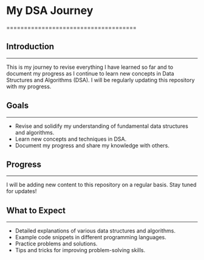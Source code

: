 # My DSA Journey
=====================================

## Introduction
------------

This is my journey to revise everything I have learned so far and to document my progress as I continue to learn new concepts in Data Structures and Algorithms (DSA). I will be regularly updating this repository with my progress.

## Goals
-----

*   Revise and solidify my understanding of fundamental data structures and algorithms.
*   Learn new concepts and techniques in DSA.
*   Document my progress and share my knowledge with others.

## Progress
----------

I will be adding new content to this repository on a regular basis. Stay tuned for updates!

## What to Expect
-----------------

*   Detailed explanations of various data structures and algorithms.
*   Example code snippets in different programming languages.
*   Practice problems and solutions.
*   Tips and tricks for improving problem-solving skills.